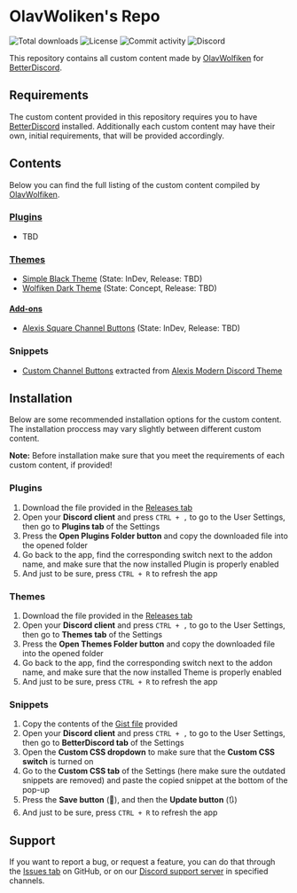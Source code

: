# OlavWoliken's Repo
![Total downloads](https://img.shields.io/github/downloads/OlavWolfiken/BetterDiscord/total) ![License](https://img.shields.io/github/license/OlavWolfiken/BetterDiscord) ![Commit activity](https://img.shields.io/github/commit-activity/w/OlavWolfiken/BetterDiscord) ![Discord](https://img.shields.io/discord/952631810397995098?label=support%20server&url=https://discord.gg/RYsm9RWv66)

This repository contains all custom content made by [OlavWolfiken](https://github.com/OlavWolfiken) for [BetterDiscord](https://betterdiscord.app/).

## Requirements
The custom content provided in this repository requires you to have [BetterDiscord](https://betterdiscord.app/) installed. Additionally each custom content may have their own, initial requirements, that will be provided accordingly. 

## Contents
Below you can find the full listing of the custom content compiled by [OlavWolfiken](https://github.com/OlavWolfiken).

### [Plugins](https://olavwolfiken.github.io/BetterDiscord/Plugins)
- TBD

### [Themes](https://olavwolfiken.github.io/BetterDiscord/Themes)
- [Simple Black Theme](https://olavwolfiken.github.io/BetterDiscord/Themes/Simple%20Black%20Theme/) (State: InDev, Release: TBD)
- [Wolfiken Dark Theme](https://olavwolfiken.github.io/BetterDiscord/Themes/Wolfiken%20Dark%20Theme/) (State: Concept, Release: TBD)

#### [Add-ons](https://olavwolfiken.github.io/BetterDiscord/Themes/Add-ons)
- [Alexis Square Channel Buttons](https://olavwolfiken.github.io/BetterDiscord/Themes/Add-ons/Alexis%20Square%20Channel%20Buttons) (State: InDev, Release: TBD)

### Snippets
- [Custom Channel Buttons](https://gist.github.com/OlavWolfiken/d864568f88a5662c851550d89c9c523c) extracted from [Alexis Modern Discord Theme](https://alexisjonsson.github.io/BetterDiscordAddons/Themes/modern-discord.theme.css)

## Installation
Below are some recommended installation options for the custom content. The installation proccess may vary slightly between different custom content. 

**Note:** Before installation make sure that you meet the requirements of each custom content, if provided!

### Plugins
1. Download the file provided in the [Releases tab](https://github.com/OlavWolfiken/BetterDiscord/releases)
2. Open your **Discord client** and press `CTRL + ,` to go to the User Settings, then go to **Plugins tab** of the Settings
3. Press the **Open Plugins Folder button** and copy the downloaded file into the opened folder
4. Go back to the app, find the corresponding switch next to the addon name, and make sure that the now installed Plugin is properly enabled
5. And just to be sure, press `CTRL + R` to refresh the app

### Themes
1. Download the file provided in the [Releases tab](https://github.com/OlavWolfiken/BetterDiscord/releases)
2. Open your **Discord client** and press `CTRL + ,` to go to the User Settings, then go to **Themes tab** of the Settings
3. Press the **Open Themes Folder button** and copy the downloaded file into the opened folder
4. Go back to the app, find the corresponding switch next to the addon name, and make sure that the now installed Theme is properly enabled
5. And just to be sure, press `CTRL + R` to refresh the app

### Snippets
1. Copy the contents of the [Gist file](https://gist.github.com/OlavWolfiken) provided
2. Open your **Discord client** and press `CTRL + ,` to go to the User Settings, then go to **BetterDiscord tab** of the Settings
3. Open the **Custom CSS dropdown** to make sure that the **Custom CSS switch** is turned on
4. Go to the **Custom CSS tab** of the Settings (here make sure the outdated snippets are removed) and paste the copied snippet at the bottom of the pop-up
5. Press the **Save button** (💾), and then the **Update button** (🔃)
6. And just to be sure, press `CTRL + R` to refresh the app

## Support
If you want to report a bug, or request a feature, you can do that through the [Issues tab](https://github.com/OlavWolfiken/BetterDiscord/issues/new/choose) on GitHub, or on our [Discord support server](https://discord.gg/RYsm9RWv66) in specified channels.
